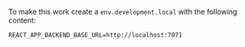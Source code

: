 To make this work create a `env.development.local` with the following content:

```
REACT_APP_BACKEND_BASE_URL=http://localhost:7071
```